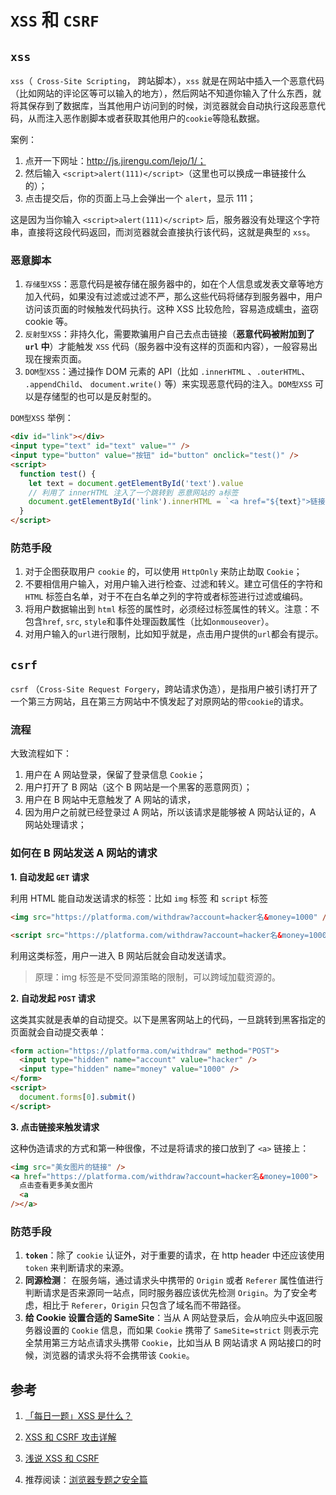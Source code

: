 # `XSS` 和 `CSRF`

## `xss`

`xss`（` Cross-Site Scripting`， 跨站脚本），`xss` 就是在网站中插入一个恶意代码（比如网站的评论区等可以输入的地方），然后网站不知道你输入了什么东西，就将其保存到了数据库，当其他用户访问到的时候，浏览器就会自动执行这段恶意代码，从而注入恶作剧脚本或者获取其他用户的`cookie`等隐私数据。

案例：

1. 点开一下网址：http://js.jirengu.com/lejo/1/；
2. 然后输入 `<script>alert(111)</script>`（这里也可以换成一串链接什么的）；
3. 点击提交后，你的页面上马上会弹出一个 `alert`，显示 111；

这是因为当你输入 `<script>alert(111)</script>` 后，服务器没有处理这个字符串，直接将这段代码返回，而浏览器就会直接执行该代码，这就是典型的 `xss`。

### 恶意脚本

1. `存储型XSS`：恶意代码是被存储在服务器中的，如在个人信息或发表文章等地方加入代码，如果没有过滤或过滤不严，那么这些代码将储存到服务器中，用户访问该页面的时候触发代码执行。这种 XSS 比较危险，容易造成蠕虫，盗窃 cookie 等。
2. `反射型XSS`：非持久化，需要欺骗用户自己去点击链接（**恶意代码被附加到了 `url` 中**）才能触发 `XSS` 代码（服务器中没有这样的页面和内容），一般容易出现在搜索页面。
3. `DOM型XSS`：通过操作 DOM 元素的 API（比如 `.innerHTML` 、`.outerHTML`、 `.appendChild`、 `document.write()` 等）来实现恶意代码的注入。`DOM型XSS` 可以是存储型的也可以是反射型的。

`DOM型XSS` 举例：

```html
<div id="link"></div>
<input type="text" id="text" value="" />
<input type="button" value="按钮" id="button" onclick="test()" />
<script>
  function test() {
    let text = document.getElementById('text').value
    // 利用了 innerHTML 注入了一个跳转到 恶意网站的 a标签
    document.getElementById('link').innerHTML = `<a href="${text}">链接</a>`
  }
</script>
```

### 防范手段

1. 对于企图获取用户 `cookie` 的，可以使用 `HttpOnly` 来防止劫取 `Cookie`；
2. 不要相信用户输入，对用户输入进行检查、过滤和转义。建立可信任的字符和 `HTML` 标签白名单，对于不在白名单之列的字符或者标签进行过滤或编码。
3. 将用户数据输出到 `html` 标签的属性时，必须经过标签属性的转义。注意：不包含`href`, `src`, `style`和事件处理函数属性（比如`onmouseover`）。
4. 对用户输入的`url`进行限制，比如知乎就是，点击用户提供的`url`都会有提示。

## `csrf`

`csrf` （`Cross-Site Request Forgery`，跨站请求伪造），是指用户被引诱打开了一个第三方网站，且在第三方网站中不慎发起了对原网站的带`cookie`的请求。

### 流程

大致流程如下：

1. 用户在 A 网站登录，保留了登录信息 `Cookie`；
2. 用户打开了 B 网站（这个 B 网站是一个黑客的恶意网页）；
3. 用户在 B 网站中无意触发了 A 网站的请求，
4. 因为用户之前就已经登录过 A 网站，所以该请求是能够被 A 网站认证的，A 网站处理请求；

### 如何在 B 网站发送 A 网站的请求

**1. 自动发起 `GET` 请求**

利用 HTML 能自动发送请求的标签：比如 `img` 标签 和 `script` 标签

```html
<img src="https://platforma.com/withdraw?account=hacker名&money=1000" />

<script src="https://platforma.com/withdraw?account=hacker名&money=1000"></script>
```

利用这类标签，用户一进入 B 网站后就会自动发送请求。

> 原理：img 标签是不受同源策略的限制，可以跨域加载资源的。

**2. 自动发起 `POST` 请求**

这类其实就是表单的自动提交。以下是黑客网站上的代码，一旦跳转到黑客指定的页面就会自动提交表单：

```html
<form action="https://platforma.com/withdraw" method="POST">
  <input type="hidden" name="account" value="hacker" />
  <input type="hidden" name="money" value="1000" />
</form>
<script>
  document.forms[0].submit()
</script>
```

**3. 点击链接来触发请求**

这种伪造请求的方式和第一种很像，不过是将请求的接口放到了 `<a>` 链接上：

```html
<img src="美女图片的链接" />
<a href="https://platforma.com/withdraw?account=hacker名&money=1000">
  点击查看更多美女图片
  <a
/></a>
```

### 防范手段

1. **`token`**：除了 `cookie` 认证外，对于重要的请求，在 http header 中还应该使用 `token` 来判断请求的来源。
2. **同源检测**： 在服务端，通过请求头中携带的 `Origin` 或者 `Referer` 属性值进行判断请求是否来源同一站点，同时服务器应该优先检测 `Origin`。为了安全考虑，相比于 `Referer`，`Origin` 只包含了域名而不带路径。
3. **给 Cookie 设置合适的 SameSite**：当从 A 网站登录后，会从响应头中返回服务器设置的 `Cookie` 信息，而如果 `Cookie` 携带了 `SameSite=strict` 则表示完全禁用第三方站点请求头携带 `Cookie`，比如当从 B 网站请求 A 网站接口的时候，浏览器的请求头将不会携带该 `Cookie`。

## 参考

1. [「每日一题」XSS 是什么？](https://zhuanlan.zhihu.com/p/22500730)

2. [XSS 和 CSRF 攻击详解](https://www.jianshu.com/p/64a413ada155)

3. [浅说 XSS 和 CSRF](https://github.com/dwqs/blog/issues/68#)

4. 推荐阅读：[浏览器专题之安全篇](https://bubuzou.com/2020/12/04/web-security/)
